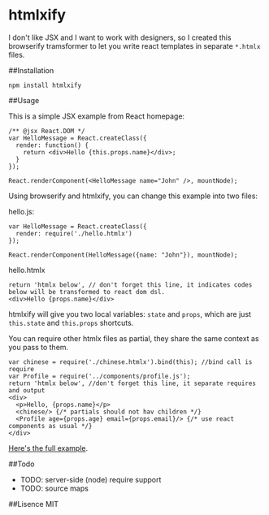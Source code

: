 htmlxify
========

I don't like JSX and I want to work with designers, so I created this browserify tramsformer to let you write react templates in separate `*.htmlx` files.

##Installation

    npm install htmlxify

##Usage

This is a simple JSX example from React homepage:

    /** @jsx React.DOM */
    var HelloMessage = React.createClass({
      render: function() {
        return <div>Hello {this.props.name}</div>;
      }
    });

    React.renderComponent(<HelloMessage name="John" />, mountNode);

Using browserify and htmlxify, you can change this example into two files:

hello.js:

    var HelloMessage = React.createClass({
      render: require('./hello.htmlx')
    });

    React.renderComponent(HelloMessage({name: "John"}), mountNode);

hello.htmlx

    return 'htmlx below', // don't forget this line, it indicates codes below will be transformed to react dom dsl.
    <div>Hello {props.name}</div>

htmlxify will give you two local variables: `state` and `props`, which are just `this.state` and `this.props` shortcuts.

You can require other htmlx files as partial, they share the same context as you pass to them.

    var chinese = require('./chinese.htmlx').bind(this); //bind call is require
    var Profile = require('../components/profile.js');
    return 'htmlx below', //don't forget this line, it separate requires and output
    <div>
      <p>Hello, {props.name}</p>
      <chinese/> {/* partials should not hav children */}
      <Profile age={props.age} email={props.email}/> {/* use react components as usual */}
    </div>

[Here's the full example](https://github.com/undoZen/htmlxify/tree/master/example).

##Todo

* TODO: server-side (node) require support
* TODO: source maps

##Lisence
MIT
